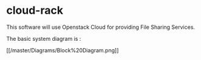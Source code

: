 cloud-rack
==========

This software will use Openstack Cloud for providing File Sharing Services.

The basic system diagram is :

[[/master/Diagrams/Block%20Diagram.png]]

